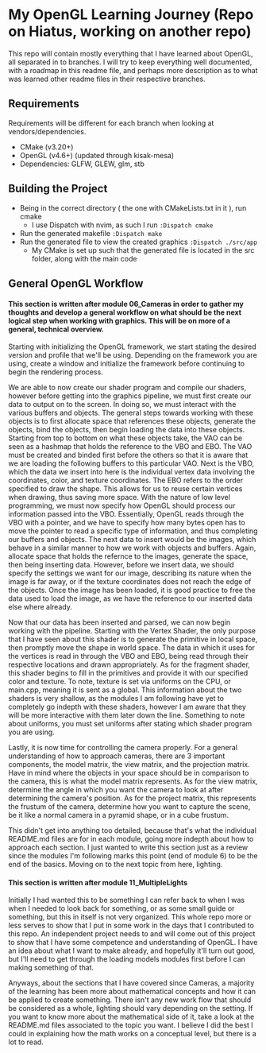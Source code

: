 # My OpenGL Learning Journey (Repo on Hiatus, working on another repo)
This repo will contain mostly everything that I have learned about OpenGL, all separated in to branches. I will try to keep everything well documented, with a roadmap in this readme file, and perhaps more description as to what was learned other readme files in their respective branches.

## Requirements
Requirements will be different for each branch when looking at vendors/dependencies.

- CMake (v3.20+)
- OpenGL (v4.6+) (updated through kisak-mesa)
- Dependencies: GLFW, GLEW, glm, stb

## Building the Project
- Being in the correct directory ( the one with CMakeLists.txt in it ), run cmake
  - I use Dispatch with nvim, as such I run
`:Dispatch cmake`
- Run the generated makefile
`:Dispatch make`
- Run the generated file to view the created graphics
`:Dispatch ./src/app`
    - My CMake is set up such that the generated file is located in the src folder, along with the main code

## General OpenGL Workflow
#### This section is written after module 06_Cameras in order to gather my thoughts and develop a general workflow on what should be the next logical step when working with graphics. This will be on more of a general, technical overview.

Starting with initializing the OpenGL framework, we start stating the desired version and profile that we'll be using. Depending on the framework you are using, create a window and initialize the framework before continuing to begin the rendering process.

We are able to now create our shader program and compile our shaders, however before getting into the graphics pipeline, we must first create our data to output on to the screen. In doing so, we must interact with the various buffers and objects. The general steps towards working with these objects is to first allocate space that references these objects, generate the objects, bind the objects, then begin loading the data into these objects. Starting from top to bottom on what these objects take, the VAO can be seen as a hashmap that holds the reference to the VBO and EBO. The VAO must be created and binded first before the others so that it is aware that we are loading the following buffers to this particular VAO. Next is the VBO, which the data we insert into here is the individual vertex data involving the coordinates, color, and texture coordinates. The EBO refers to the order specified to draw the shape. This allows for us to reuse certain vertices when drawing, thus saving more space. With the nature of low level programming, we must now specify how OpenGL should process our information passed into the VBO. Essentially, OpenGL reads through the VBO with a pointer, and we have to specify how many bytes open has to move the pointer to read a specific type of information, and thus completing our buffers and objects. The next data to insert would be the images, which behave in a similar manner to how we work with objects and buffers. Again, allocate space that holds the refernce to the images, generate the space, then being inserting data. However, before we insert data, we should specify the settings we want for our image, describing its nature when the image is far away, or if the texture coordinates does not reach the edge of the objects. Once the image has been loaded, it is good practice to free the data used to load the image, as we have the reference to our inserted data else where already.

Now that our data has been inserted and parsed, we can now begin working with the pipeline. Starting with the Vertex Shader, the only purpose that I have seen about this shader is to generate the primitive in local space, then promptly move the shape in world space. The data in which it uses for the vertices is read in through the VBO and EBO, being read through their respective locations and drawn appropriately. As for the fragment shader, this shader begins to fill in the primitives and provide it with our specified color and texture. To note, texture is set via uniforms on the CPU, or main.cpp, meaning it is sent as a global. This information about the two shaders is very shallow, as the modules I am following have yet to completely go indepth with these shaders, however I am aware that they will be more interactive with them later down the line. Something to note about uniforms, you must set uniforms after stating which shader program you are using.

Lastly, it is now time for controlling the camera properly. For a general understanding of how to approach cameras, there are 3 important components, the model matrix, the view matrix, and the projection matrix. Have in mind where the objects in your space should be in comparison to the camera, this is what the model matrix represents. As for the view matrix, determine the angle in which you want the camera to look at after determining the camera's position. As for the project matrix, this represents the frustum of the camera, determine how you want to capture the scene, be it like a normal camera in a pyramid shape, or in a cube frustum.

This didn't get into anything too detailed, because that's what the individual README.md files are for in each module, going more indepth about how to approach each section. I just wanted to write this section just as a review since the modules I'm following marks this point (end of module 6) to be the end of the basics. Moving on to the next topic from here, lighting.

#### This section is written after module 11_MultipleLights
Initially I had wanted this to be something I can refer back to when I was when I needed to look back for something, or as some small guide or something, but this in itself is not very organized. This whole repo more or less serves to show that I put in some work in the days that I contributed to this repo. An independent project needs to and will come out of this project to show that I have some competence and understanding of OpenGL. I have an idea about what I want to make already, and hopefully it'll turn out good, but I'll need to get through the loading models modules first before I can making something of that.

Anyways, about the sections that I have covered since Cameras, a majority of the learning has been more about mathematical concepts and how it can be applied to create something. There isn't any new work flow that should be considered as a whole, lighting should vary depending on the setting. If you want to know more about the mathematical side of it, take a look at the README.md files associated to the topic you want. I believe I did the best I could in explaining how the math works on a conceptual level, but there is a lot to read.
